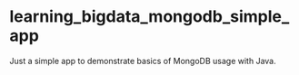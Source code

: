 # learning_bigdata_mongodb_simple_app
Just a simple app to demonstrate basics of MongoDB usage with Java.
